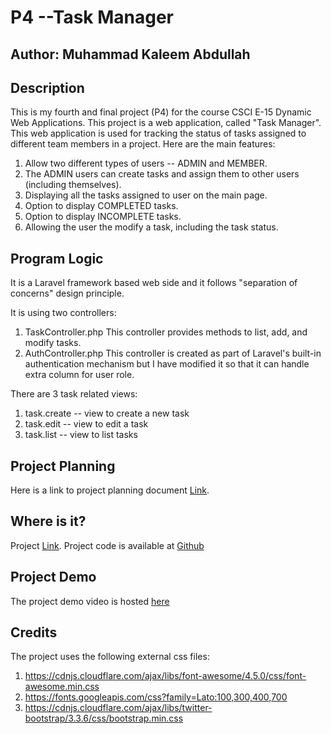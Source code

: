 # P4 --Task Manager

## Author: Muhammad Kaleem Abdullah

## Description

This is my fourth and final project (P4) for the course CSCI E-15 Dynamic Web Applications. This project is a web application, called "Task Manager". This web application is used for tracking the status of tasks assigned to different team members in a project. Here are the main features:

1. Allow two different types of users -- ADMIN and MEMBER.
2. The ADMIN users can create tasks and assign them to other users (including themselves).
3. Displaying all the tasks assigned to user on the main page.
4. Option to display COMPLETED tasks.
5. Option to display INCOMPLETE tasks.
6. Allowing the user the modify a task, including the task status.

## Program Logic

It is a Laravel framework based web side and it follows "separation of concerns" design principle.

It is using two controllers:

1. TaskController.php
		This controller provides methods to list, add, and modify tasks.
2. AuthController.php
    This controller is created as part of Laravel's built-in authentication mechanism but I have modified it so that it can handle extra column for user role.

There are 3 task related views:

1. task.create -- view to create a new task
2. task.edit -- view to edit a task
3. task.list -- view to list tasks


## Project Planning

Here is a link to project planning document [Link](https://docs.google.com/document/d/1EjofPJ_pHRT3e1gr1JDJP7qSW2_X2DjeRurrMyL32WM/edit).

## Where is it?

Project [Link](http://p4.kaleemabdullah.com).
Project code is available at [Github](https://github.com/mkabdullah/p4)

## Project Demo

The project demo video is hosted [here](https://www.youtube.com/watch?v=i1Lk7kRjFHw)

## Credits

The project uses the following external css files:

1. https://cdnjs.cloudflare.com/ajax/libs/font-awesome/4.5.0/css/font-awesome.min.css
2. https://fonts.googleapis.com/css?family=Lato:100,300,400,700
3. https://cdnjs.cloudflare.com/ajax/libs/twitter-bootstrap/3.3.6/css/bootstrap.min.css
